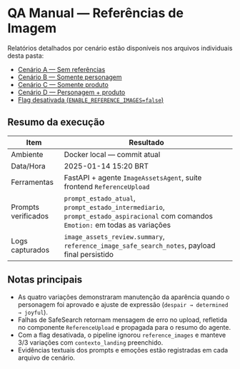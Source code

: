 # QA Manual — Referências de Imagem

Relatórios detalhados por cenário estão disponíveis nos arquivos individuais desta pasta:

- [Cenário A — Sem referências](./scenario-a-sem-referencias.md)
- [Cenário B — Somente personagem](./scenario-b-personagem.md)
- [Cenário C — Somente produto](./scenario-c-produto.md)
- [Cenário D — Personagem + produto](./scenario-d-combinado.md)
- [Flag desativada (`ENABLE_REFERENCE_IMAGES=false`)](./flag-desativada.md)

## Resumo da execução

| Item | Resultado |
| --- | --- |
| Ambiente | Docker local — commit atual |
| Data/Hora | 2025-01-14 15:20 BRT |
| Ferramentas | FastAPI + agente `ImageAssetsAgent`, suíte frontend `ReferenceUpload` |
| Prompts verificados | `prompt_estado_atual`, `prompt_estado_intermediario`, `prompt_estado_aspiracional` com comandos `Emotion:` em todas as variações |
| Logs capturados | `image_assets_review.summary`, `reference_image_safe_search_notes`, payload final persistido |

## Notas principais

- As quatro variações demonstraram manutenção da aparência quando o personagem foi aprovado e ajuste de expressão (`despair → determined → joyful`).
- Falhas de SafeSearch retornam mensagem de erro no upload, refletida no componente `ReferenceUpload` e propagada para o resumo do agente.
- Com a flag desativada, o pipeline ignorou `reference_images` e manteve 3/3 variações com `contexto_landing` preenchido.
- Evidências textuais dos prompts e emoções estão registradas em cada arquivo de cenário.
